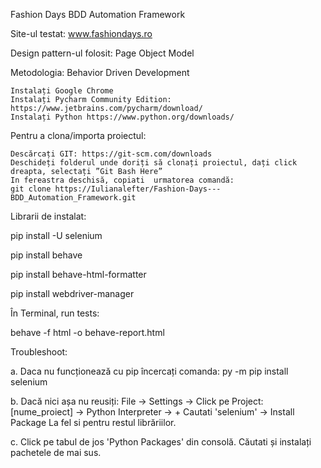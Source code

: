 Fashion Days  BDD Automation Framework

Site-ul testat: www.fashiondays.ro

Design pattern-ul folosit: Page Object Model

Metodologia: Behavior Driven Development

    Instalați Google Chrome
    Instalați Pycharm Community Edition: https://www.jetbrains.com/pycharm/download/
    Instalați Python https://www.python.org/downloads/

Pentru a clona/importa proiectul:

    Descărcați GIT: https://git-scm.com/downloads
    Deschideți folderul unde doriți să clonați proiectul, dați click dreapta, selectați ”Git Bash Here”
    In fereastra deschisă, copiati  urmatorea comandă: 
    git clone https://Iulianalefter/Fashion-Days---BDD_Automation_Framework.git

Librarii de instalat:

pip install -U selenium

pip install behave

pip install behave-html-formatter

pip install webdriver-manager

În Terminal, run tests:

behave -f html -o behave-report.html

Troubleshoot:

a. Daca nu funcționează cu pip încercați comanda: py -m pip install selenium

b. Dacă nici așa nu reusiți: File -> Settings -> Click pe Project: [nume_proiect] -> Python Interpreter -> + Cautati 'selenium' -> Install Package La fel si pentru restul librăriilor.

c. Click pe tabul de jos 'Python Packages' din consolă. Căutati și instalați pachetele de mai sus.
